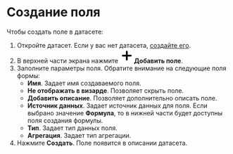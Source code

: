 # Создание поля

Чтобы создать поле в датасете:
1. Откройте датасет. Если у вас нет датасета, [создайте его](create.md).
1. В верхней части экрана нажмите ![image](../../_assets/plus-sign.svg)**Добавить поле**.
1. Заполните параметры поля. Обратите внимание на следующие поля формы:
    - **Имя**. Задает имя создаваемого поля.
    - **Не отображать в визарде**. Позволяет скрыть поле.
    - **Добавить описание**. Позволяет дополнительно описать поле.
    - **Источник данных**. Задает источник данных для поля. Если выбрано значение **Формула**, то в нижней части будет доступны поля создания формулы. 
    - **Тип**. Задает тип данных поля.
    - **Агрегация**. Задает тип агрегации.
1. Нажмите **Создать**. Поле появится в описании датасета.
